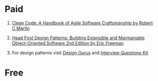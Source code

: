 # Paid
1. [Clean Code: A Handbook of Agile Software Craftsmanship by Robert C.Martin](https://amzn.to/3r486xF)

2. [Head First Design Patterns: Building Extensible and Maintainable Object-Oriented Software 2nd Edition by Eric Freeman](https://amzn.to/44eAOK4)

3. For design patterns visit [Design Gurus](https://www.designgurus.io/?aff=eh44u9) and [Interview Questions Kit](https://www.designgurus.io/course/grokking-the-coding-interview?aff=eh44u9)

# Free
